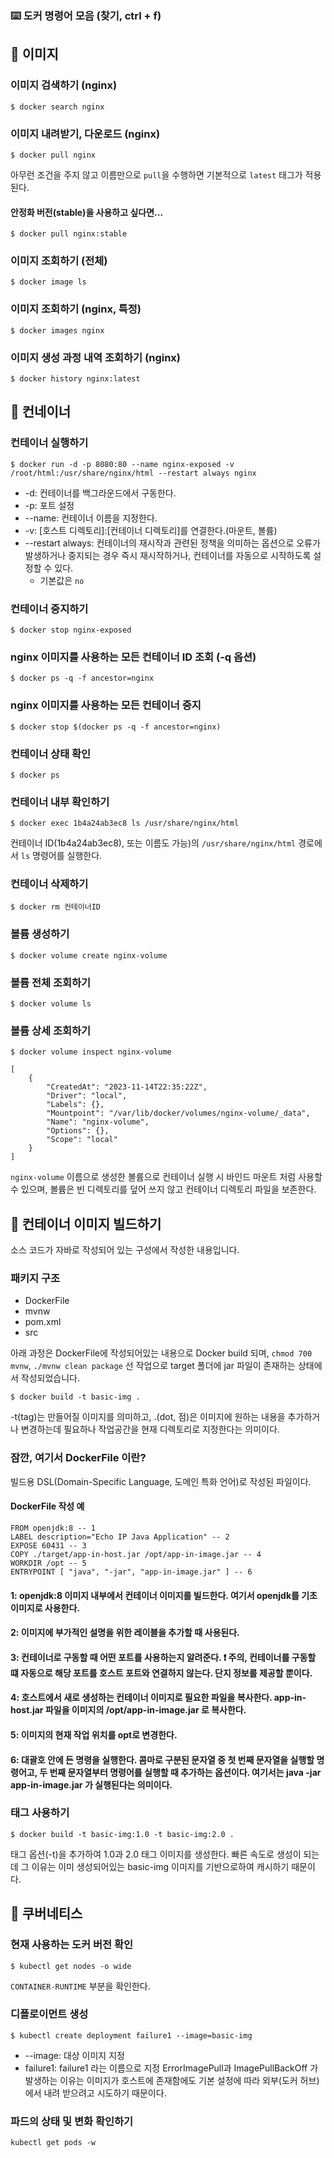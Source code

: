 ### ⌨️ 도커 명령어 모음 (찾기, ctrl + f)

## 📌 이미지 
### 이미지 검색하기 (nginx)
```
$ docker search nginx
```

### 이미지 내려받기, 다운로드 (nginx)
```
$ docker pull nginx
```
아무런 조건을 주지 않고 이름만으로 `pull`을 수행하면 기본적으로 `latest` 태그가 적용된다.

#### 안정화 버전(stable)을 사용하고 싶다면...
```
$ docker pull nginx:stable
```

### 이미지 조회하기 (전체)
```
$ docker image ls
```

### 이미지 조회하기 (nginx, 특정)
```
$ docker images nginx
```

### 이미지 생성 과정 내역 조회하기 (nginx)
```
$ docker history nginx:latest
```

## 📌 컨네이너
### 컨테이너 실행하기
```
$ docker run -d -p 8080:80 --name nginx-exposed -v /root/html:/usr/share/nginx/html --restart always nginx
```
- -d: 컨테이너를 백그라운드에서 구동한다.
- -p: 포트 설정
- --name: 컨테이너 이름을 지정한다.
- -v: [호스트 디렉토리]:[컨테이너 디렉토리]를 연결한다.(마운트, 볼륨)
- --restart always: 컨테이너의 재시작과 관련된 정책을 의미하는 옵션으로 오류가 발생하거나 중지되는 경우 즉시 재시작하거나, 컨테이너를 자동으로 시작하도록 설정할 수 있다.
  - 기본값은 `no`

### 컨테이너 중지하기
```
$ docker stop nginx-exposed
```

### nginx 이미지를 사용하는 모든 컨테이너 ID 조회 (-q 옵션)
```
$ docker ps -q -f ancestor=nginx
```

### nginx 이미지를 사용하는 모든 컨테이너 중지
```
$ docker stop $(docker ps -q -f ancestor=nginx)
```

### 컨테이너 상태 확인
```
$ docker ps
```

### 컨테이너 내부 확인하기
```
$ docker exec 1b4a24ab3ec8 ls /usr/share/nginx/html
```
컨테이너 ID(1b4a24ab3ec8), 또는 이름도 가능)의 `/usr/share/nginx/html` 경로에서 `ls` 명령어를 실행한다.

### 컨테이너 삭제하기
```
$ docker rm 컨테이너ID
```

### 볼륨 생성하기
```
$ docker volume create nginx-volume
```

### 볼륨 전체 조회하기
```
$ docker volume ls
```

### 볼륨 상세 조회하기
```
$ docker volume inspect nginx-volume
```
```
[
    {
        "CreatedAt": "2023-11-14T22:35:22Z",
        "Driver": "local",
        "Labels": {},
        "Mountpoint": "/var/lib/docker/volumes/nginx-volume/_data",
        "Name": "nginx-volume",
        "Options": {},
        "Scope": "local"
    }
]
```
`nginx-volume` 이름으로 생성한 볼륨으로 컨테이너 실행 시 바인드 마운트 처럼 사용할 수 있으며, 볼륨은 빈 디렉토리를 덮어 쓰지 않고 컨테이너 디렉토리 파일을 보존한다.

## 📌 컨테이너 이미지 빌드하기 
소스 코드가 자바로 작성되어 있는 구성에서 작성한 내용입니다.

### 패키지 구조
- DockerFile
- mvnw
- pom.xml
- src

아래 과정은 DockerFile에 작성되어있는 내용으로 Docker build 되며, `chmod 700 mvnw`, `./mvnw clean package` 선 작업으로 target 폴더에 jar 파일이
존재하는 상태에서 작성되었습니다.
```
$ docker build -t basic-img .
```
-t(tag)는 만들어질 이미지를 의미하고, .(dot, 점)은 이미지에 원하는 내용을 추가하거나 변경하는데 필요하나 작업공간을 현재 디렉토리로 지정한다는 의미이다.

### 잠깐, 여기서 DockerFile 이란?
빌드용 DSL(Domain-Specific Language, 도메인 특화 언어)로 작성된 파일이다.

#### DockerFile 작성 예
```
FROM openjdk:8 -- 1
LABEL description="Echo IP Java Application" -- 2
EXPOSE 60431 -- 3
COPY ./target/app-in-host.jar /opt/app-in-image.jar -- 4
WORKDIR /opt -- 5
ENTRYPOINT [ "java", "-jar", "app-in-image.jar" ] -- 6
```
#### 1: openjdk:8 이미지 내부에서 컨테이너 이미지를 빌드한다. 여기서 openjdk를 기초 이미지로 사용한다.
#### 2: 이미지에 부가적인 설명을 위한 레이블을 추가할 때 사용된다.
#### 3: 컨테이너로 구동할 때 어떤 포트를 사용하는지 알려준다. ❗️ 주의, 컨테이너를 구동할 떄 자동으로 해당 포트를 호스트 포트와 연결하지 않는다. 단지 정보를 제공할 뿐이다.
#### 4: 호스트에서 새로 생성하는 컨테이너 이미지로 필요한 파일을 복사한다. app-in-host.jar 파일을 이미지의 /opt/app-in-image.jar 로 복사한다.
#### 5: 이미지의 현재 작업 위치를 opt로 변경한다.
#### 6: 대괄호 안에 든 명령을 실행한다. 콤마로 구분된 문자열 중 첫 번째 문자열을 실행할 명령어고, 두 번째 문자열부터 명령어를 실행할 때 추가하는 옵션이다. 여기서는 java -jar app-in-image.jar 가 실행된다는 의미이다.

### 태그 사용하기
```
$ docker build -t basic-img:1.0 -t basic-img:2.0 .
```
태그 옵션(-t)을 추가하여 1.0과 2.0 태그 이미지를 생성한다. 빠른 속도로 생성이 되는데 그 이유는 이미 생성되어있는 basic-img 이미지를 기반으로하여 캐시하기 때문이다.



## 📌 쿠버네티스
### 현재 사용하는 도커 버전 확인
```
$ kubectl get nodes -o wide
```
`CONTAINER-RUNTIME` 부분을 확인한다.

### 디플로이먼트 생성
```
$ kubectl create deployment failure1 --image=basic-img
```
- --image: 대상 이미지 지정
- failure1: failure1 라는 이름으로 지정
ErrorImagePull과 ImagePullBackOff 가 발생하는 이유는 이미지가 호스트에 존재함에도 기본 설정에 따라 외부(도커 허브)에서 내려 받으려고 시도하기 때문이다.


### 파드의 상태 및 변화 확인하기
```
kubectl get pods -w
```












